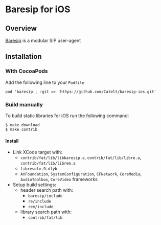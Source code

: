 # Baresip for iOS


## Overview

[Baresip](https://github.com/baresip) is a modular SIP user-agent


## Installation
### With CocoaPods
Add the following line to your `Podfile`
```
pod 'baresip', :git => 'https://github.com/Catelt/baresip-ios.git'
``` 

### Build manually
To build static libraries for iOS run the following command:
```shell
$ make download
$ make contrib
```

#### Install
- Link XCode target with:
    - `contrib/fat/lib/libbaresip.a`, `contrib/fat/lib/libre.a`, `contrib/fat/lib/librem.a`  
    - `libresolv.9.dlyb`
    - `AVFoundation`, `SystemConfiguration`, `CFNetwork`, `CoreMedia`, `AudioToolbox`, `CoreVideo` frameworks
- Setup build settings:
    - header search path with:
        - `baresip/include`
        - `re/include`
        - `rem/include`
    - library search path with:
        - `contrib/fat/lib`
